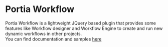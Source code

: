 # Portia Workflow

Portia Workflow is a lightweight JQuery based plugin that provides some features like Workflow designer and Workflow Engine to create and run new dynamic workflows in other projects.  
You can find documentation and samples [here](https://aminesmaeily.github.io/portia.workflow/)